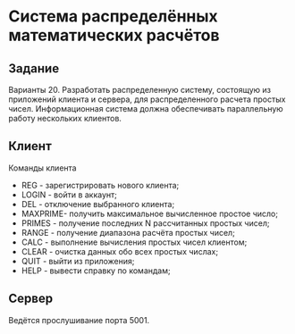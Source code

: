 # Система распределённых математических расчётов
## Задание
Варианты 20.
Разработать распределенную систему, состоящую из приложений клиента и сервера, для распределенного расчета простых чисел.
Информационная система должна обеспечивать параллельную работу нескольких клиентов.
## Клиент
Команды клиента
- REG <login> - зарегистрировать нового клиента;
- LOGIN <login> - войти в аккаунт;
- DEL - отключение выбранного клиента;
- MAXPRIME- получить максимальное вычисленное простое число;
- PRIMES <N> - получение последних N рассчитанных простых чисел;
- RANGE - получение диапазона расчёта простых чисел;
- CALC - выполнение вычисления простых чисел клиентом;
- CLEAR - очистка данных обо всех простых числах;
- QUIT - выйти из приложения;
- HELP - вывести справку по командам;
## Сервер
Ведётся прослушивание порта 5001.
